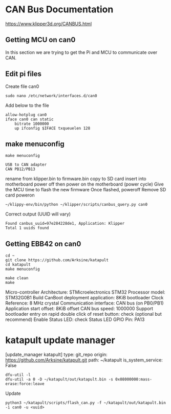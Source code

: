 # CAN Bus Documentation
https://www.klipper3d.org/CANBUS.html

## Getting MCU on can0
In this section we are trying to get the Pi and MCU to communicate over CAN.

## Edit pi files
Create file can0
```
sudo nano /etc/network/interfaces.d/can0
```
Add below to the file
```
allow-hotplug can0
iface can0 can static
    bitrate 1000000
    up ifconfig $IFACE txqueuelen 128
```

## make menuconfig
```
make menuconfig
```

```
USB to CAN adapter
CAN PB12/PB13
```
rename from klipper.bin to firmware.bin
copy to SD card
insert into motherboard
power off then power on the motherboard (power cycle)
Give the MCU time to flash the new firmware
Once flashed, poweroff
Remove SD card
poweron
```
~/klippy-env/bin/python ~/klipper/scripts/canbus_query.py can0
```
Correct output (UUID will vary)
```
Found canbus_uuid=97e284228de1, Application: Klipper
Total 1 uuids found
```

## Getting EBB42 on can0

```
cd ~
git clone https://github.com/Arksine/katapult
cd katapult
make menuconfig
```

```
make clean
make
```


Micro-controller Architecture: STMicroelectronics STM32
    Processor model: STM32G0B1
    Build CanBoot deployment application: 8KiB bootloader
    Clock Reference: 8 MHz crystal
    Communication interface: CAN bus (on PB0/PB1)
    Application start offset: 8KiB offset
    CAN bus speed: 1000000
    Support bootloader entry on rapid double click of reset button: check (optional but recommend)
    Enable Status LED: check
    Status LED GPIO Pin: PA13


# katapult update manager
[update_manager katapult]
type: git_repo
origin: https://github.com/Arksine/katapult.git
path: ~/katapult
is_system_service: False



```
dfu-util -l
dfu-util -a 0 -D ~/katapult/out/katapult.bin -s 0x08000000:mass-erase:force:leave
```


Update
```
python3 ~/katapult/scripts/flash_can.py -f ~/katapult/out/katapult.bin -i can0 -u <uuid>
```
